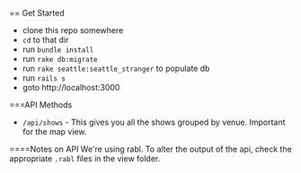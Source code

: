 

== Get Started
* clone this repo somewhere
* `cd` to that dir
* run `bundle install`
* run `rake db:migrate`
* run `rake seattle:seattle_stranger` to populate db
* run `rails s`
* goto http://localhost:3000

===API Methods
* `/api/shows` - This gives you all the shows grouped by venue. Important for the map view.

====Notes on API
We're using rabl. To alter the output of the api, check the appropriate `.rabl` files in the view folder.